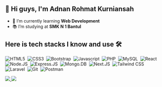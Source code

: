 
## 👋 Hi guys, I'm Adnan Rohmat Kurniansah


- 🌱 I’m currently learning <b>Web Development</b>
- 📚 I’m studying at <b>SMK N 1 Bantul</b>


## Here is tech stacks I know and use 🛠
<div style="width: 100%">

 
![HTML5](https://img.shields.io/badge/-HTML5-2f1a47?style=flat&logo=html5)&nbsp; 
![CSS3](https://img.shields.io/badge/-CSS3-2f1a47?style=flat&logo=css3&logoColor=039be5)&nbsp;
![Bootstrap](https://img.shields.io/badge/-Bootstrap-2f1a47?style=flat&logo=bootstrap)&nbsp;
![Javascript](https://img.shields.io/badge/JavaScript-323330?style=flat&logo=Javascript)&nbsp;
![PHP](https://img.shields.io/badge/-PHP-2f1a47?style=flat&logo=php)&nbsp;
![MySQL](https://img.shields.io/badge/-MySQL-00000F?style=flat&logo=MySQL)&nbsp;
![React](https://img.shields.io/badge/-React-2f1a47?style=flat&logo=react)&nbsp;
![Node.JS](https://img.shields.io/badge/-Node.JS-2f1a47?style=flat&logo=node.js)&nbsp;
![Express.JS](https://img.shields.io/badge/Express.JS-2f1a47?style=flat&logo=express&logoColor=white)&nbsp;
![Mongo.DB](https://img.shields.io/badge/MongoDB-2f1a47?style=flat&logo=mongodb&logoColor=4EA94B)&nbsp;
![Next.JS](https://img.shields.io/badge/-Next.JS-2f1a47?style=flat&logo=next.js)&nbsp;
![Tailwind CSS](https://img.shields.io/badge/-TailwindCSS-2f1a47?style=flat&logo=tailwindcss)&nbsp;  
![Laravel](https://img.shields.io/badge/-Laravel-2f1a47?style=flat&logo=Laravel)&nbsp;
![Git](https://img.shields.io/badge/-Git-2f1a47?style=flat&logo=git)&nbsp;
![Postman](https://img.shields.io/badge/-Postman-2f1a47?style=flat&logo=postman)&nbsp;
</div>

 
<a href="https://github.com/AdnanRohmatKurniansah/AdnanRohmatKurniansah">
 <img class="align-senter" src="https://github-readme-stats-git-masterrstaa-rickstaa.vercel.app/api/top-langs/?username=AdnanRohmatKurniansah&layout=compact&theme=dark#gh-dark-mode-only"/>
</a>
<a href="https://github.com/AdnanRohmatKurniansah/AdnanRohmatKurniansah">
  <img class="align-senter" src="https://github-readme-stats-git-masterrstaa-rickstaa.vercel.app/api?username=AdnanRohmatKurniansah&&show_icons=true&theme=dark"/>
</a>

 
 

